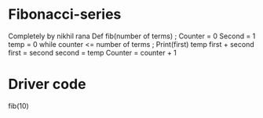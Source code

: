 # Fibonacci-series
Completely by nikhil rana
Def fib(number of terms) ;
Counter = 0
Second = 1
temp = 0
while counter <= number of terms ;
Print(first) 
temp first + second
first = second
second = temp
Counter = counter + 1
# Driver code
fib(10) 
